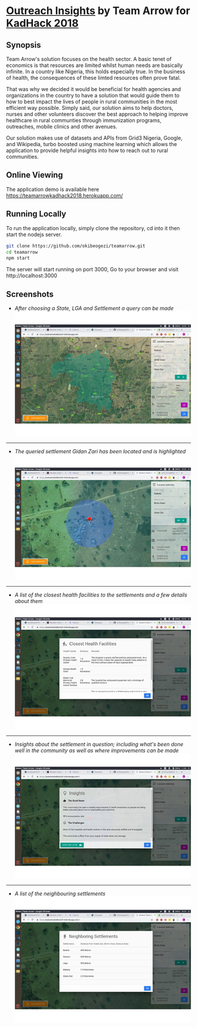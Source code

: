 # [Outreach Insights](https://devpost.com/software/teamarrow) by Team Arrow for [KadHack 2018](http://colab.com.ng/2018/11/09/win-n1000000-kadhack2018-ehealth-colab-grid3/)

## Synopsis
Team Arrow's solution focuses on the health sector.
A basic tenet of economics is that resources are limited whilst human needs are basically infinite. In a country like Nigeria, this holds especially true. In the business of health, the consequences of these limted resources often prove fatal.

That was why we decided it would be beneficial for health agencies and organizations in the country to have a solution that would guide them to how to best impact the lives of people in rural communities in the most efficient way possible. Simply said, our solution aims to help doctors, nurses and other volunteers discover the best approach to helping improve healthcare in rural communties through immunization programs, outreaches, mobile clinics and other avenues.

Our solution makes use of datasets and APIs from Grid3 Nigeria, Google, and Wikipedia, turbo boosted using machine learning which allows the application to provide helpful insights into how to reach out to rural communities.

## Online Viewing
The application demo is available here https://teamarrowkadhack2018.herokuapp.com/

## Running Locally
To run the application locally, simply clone the repository, cd into it then start the nodejs server.
```bash
git clone https://github.com/okibeogezi/teamarrow.git
cd teamarrow
npm start
```

The server will start running on port 3000, Go to your browser and visit http://localhost:3000

## Screenshots
* *After choosing a State, LGA and Settlement a query can be made*
![](./assets/gallery-5.jpg)
---
* *The queried settlement Gidan Zari has been located and is highlighted*
![](./assets/gallery-6.jpg)
---
* *A list of the closest health facilities to the settlements and a few details about them*
![](./assets/gallery-1.jpg)
---
* *Insights about the settlement in question; including what's been done well in the community as well as where improvements can be made*
![](./assets/gallery-2.jpg)
---
* *A list of the neighbouring settlements*
![](./assets/gallery-7.jpg)
